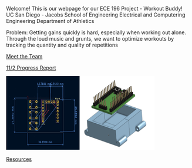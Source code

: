 Welcome! This is our webpage for our ECE 196 Project - Workout Buddy!
UC San Diego - Jacobs School of Engineering
Electrical and Computering Engineering
Department of Athletics


Problem:
Getting gains quickly is hard, especially when working out alone. Through the loud music and grunts, we want to optimize workouts by tracking the quantity and quality of repetitions


[Meet the Team](website/AboutTeam.md)

[11/2 Progress Report](website/11_2_Progress_Report.md)

<img src="/website/site_resources/PCB_Design.png" width="200" height="200"/>

<img src="/website/site_resources/CAD.png" width="200" height="200">

[Resources](website/resources.md)
